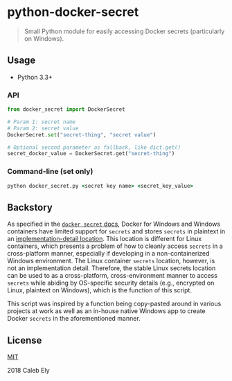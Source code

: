 # python-docker-secret

> Small Python module for easily accessing Docker secrets (particularly on Windows).

## Usage

* Python 3.3+

### API

```py
from docker_secret import DockerSecret

# Param 1: secret name
# Param 2: secret value
DockerSecret.set("secret-thing", "secret value")

# Optional second parameter as fallback, like dict.get()
secret_docker_value = DockerSecret.get("secret-thing")
```

### Command-line (set only)

```bat
python docker_secret.py <secret key name> <secret_key_value>
```

## Backstory

As specified in the [`docker secret` docs](https://docs.docker.com/engine/swarm/secrets/#windows-support), Docker for Windows and Windows containers have limited support for `secrets` and stores `secrets` in plaintext in an [implementation-detail location](https://docs.docker.com/engine/swarm/secrets/#how-docker-manages-secret). This location is different for Linux containers, which presents a problem of how to cleanly access `secrets` in a cross-platform manner, especially if developing in a non-containerized Windows environment. The Linux container `secrets` location, however, is not an implementation detail. Therefore, the stable Linux secrets location can be used to as a cross-platform, cross-environment manner to access `secrets` while abiding by OS-specific security details (e.g., encrypted on Linux, plaintext on Windows), which is the function of this script.

This script was inspired by a function being copy-pasted around in various projects at work as well as an in-house native Windows app to create Docker `secrets` in the aforementioned manner.

## License

[MIT](LICENSE)

2018 Caleb Ely
